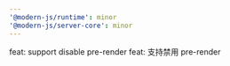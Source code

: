 ```yaml
---
'@modern-js/runtime': minor
'@modern-js/server-core': minor
---
```


feat: support disable pre-render
feat: 支持禁用 pre-render
